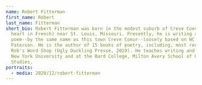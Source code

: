 ```yaml
---
name: Robert Fitterman
first_name: Robert
last_name: Fitterman
short_bio: Robert Fitterman was born in the modest suburb of Creve Coeur (broken
  heart in French) near St. Louis, Missouri. Presently, he is writing a long
  poem--by the same name as this town Creve Coeur--loosely based on WC Williams'
  Paterson. He is the author of 15 books of poetry, including, most recently,
  Rob's Word Shop (Ugly Duckling Presse, 2019). He teaches writing and poetry at
  New York University and at the Bard College, Milton Avery School of Graduate
  Studies.
portraits:
  - media: 2020/12/robert-fitterman
---
```

